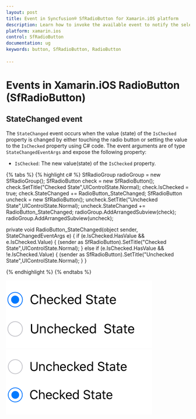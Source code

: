 ```yaml
---
layout: post
title: Event in Syncfusion® SfRadioButton for Xamarin.iOS platform
description: Learn how to invoke the available event to notify the selection changes in Xamarin.iOS SfRadioButton
platform: xamarin.ios
control: SfRadioButton
documentation: ug 
keywords: button, SfRadioButton, RadioButton

---
```


# Events in Xamarin.iOS RadioButton (SfRadioButton)

## StateChanged event

The `StateChanged` event occurs when the value (state) of the `IsChecked` property is changed by either touching the radio button or setting the value to the `IsChecked` property using C# code. The event arguments are of type `StateChangedEventArgs` and expose the following property:

* `IsChecked`: The new value(state) of the `IsChecked` property.

{% tabs %}
{% highlight c# %}
 SfRadioGroup radioGroup = new SfRadioGroup();
SfRadioButton check = new SfRadioButton();
check.SetTitle("Checked State",UIControlState.Normal);
check.IsChecked = true;
check.StateChanged += RadioButton_StateChanged;
SfRadioButton uncheck = new SfRadioButton();
uncheck.SetTitle("Unchecked State",UIControlState.Normal);
uncheck.StateChanged += RadioButton_StateChanged;
radioGroup.AddArrangedSubview(check);
radioGroup.AddArrangedSubview(uncheck);

private void RadioButton_StateChanged(object sender, StateChangedEventArgs e)
{
    if (e.IsChecked.HasValue && e.IsChecked.Value)
    {
        (sender as SfRadioButton).SetTitle("Checked State",UIControlState.Normal);
    }
    else if (e.IsChecked.HasValue && !e.IsChecked.Value)
    {
       (sender as SfRadioButton).SetTitle("Unchecked State",UIControlState.Normal);
    }
}
 
{% endhighlight %}
{% endtabs %}

![Xamarin.iOS SfRadioButton selection changes from checked to unchecked](Images/Event1.png)
![Xamarin.iOS SfRadioButton selection changes from unchecked to checked](Images/Event2.png)